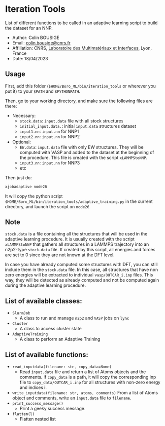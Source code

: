 # Iteration Tools

List of different functions to be called in an adaptive learning script to build the dataset for an NNP.

- Author: Colin BOUSIGE
- Email: colin.bousige@cnrs.fr
- Affiliation: CNRS, [Laboratoire des Multimatériaux et Interfaces](http://lmi.cnrs.fr), Lyon, France
- Date: 18/04/2023

## Usage

First, add this folder (`$HOME/Boro_ML/bin/iteration_tools` or wherever you put it) to your `$PATH` and `$PYTHONPATH`.

Then, go to your working directory, and make sure the following files are there:

- Necessary:
    - `stock.data`: `input.data` file with all stock structures
    - `initial_input.data.`: initial `input.data` structures dataset
    - `input1.nn`: `input.nn` for NNP1
    - `input2.nn`: `input.nn` for NNP2
- Optional:
    - `EW.data`: `input.data` file with only EW structures. They will be computed with VASP and added to the dataset at the beginning of the procedure. This file is created with the script `xLAMMPStoNNP`.
    - `input3.nn`: `input.nn` for NNP3
    - etc

Then just do:

```bash
xjobadaptive node26
```

It will copy the python script `$HOME/Boro_ML/bin/iteration_tools/adaptive_training.py` in the current directory, and launch the script on `node26`.

## Note

`stock.data` is a file containing all the structures that will be used in the adaptive learning procedure. It is usually created with the script `xLAMMPStoNNP` that gathers all structures in a LAMMPS trajectory into an n2p2-type `stock.data` file. If created by this script, all energies and forces are set to 0 since they are not known at the DFT level.

In case you have already computed some structures with DFT, you can still include them in the `stock.data` file. In this case, all structures that have non zero energies will be extracted to individual `vasp/OUTCAR_i.inp` files. This way, they will be detected as already computed and not be computed again during the adaptive learning procedure.


## List of available classes:

- `SlurmJob`
    - A class to run and manage `n2p2` and `VASP` jobs on `lynx`
- `Cluster`
    - A class to access cluster state
- `AdaptiveTraining`
    - A class to perform an Adaptive Training

## List of available functions:

- `read_inputdata(filename: str, copy_data=None)`
    - Read `input.data` file and return a list of Atoms objects and the comments. If `copy_data` is a path, it will copy the corresponding inp file to `copy_data/OUTCAR_i.inp` for all structures with non-zero energy and indices i.
- `write_inputdata(filename: str, atoms, comments)`
    From a list of Atoms object and comments, write an `input.data` file to `filename`.
- `print_success_message()`
    - Print a geeky success message.
- `flatten(l)`
    - Flatten nested list
